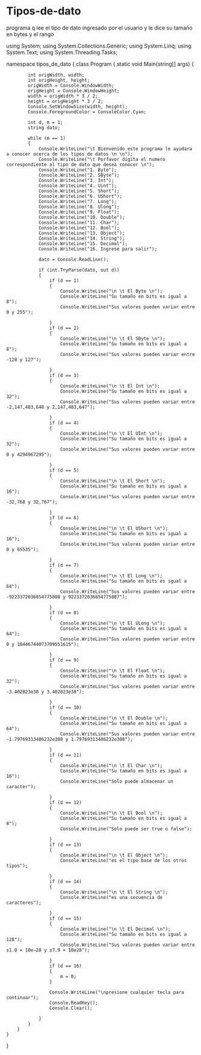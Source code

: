# Tipos-de-dato
programa q lee el tipo de dato ingresado por el usuario y le dice su tamaño en bytes y el rango

using System;
using System.Collections.Generic;
using System.Linq;
using System.Text;
using System.Threading.Tasks;

namespace tipos_de_dato
{
    class Program
    {
        static void Main(string[] args)
        {

            int origWidth, width;
            int origHeight, height;
            origWidth = Console.WindowWidth;
            origHeight = Console.WindowHeight;
            width = origWidth * 3 / 2;
            height = origHeight * 3 / 2;
            Console.SetWindowSize(width, height);
            Console.ForegroundColor = ConsoleColor.Cyan;

            int d, m = 1;
            string dato;

            while (m == 1) 
            {
                Console.WriteLine("\t Bienvenido este programa le ayudara a conocer acerca de los tipos de datos \n \n");
                Console.WriteLine("\t Porfavor digita el numero correspondiente al tipo de dato que desea conocer \n");
                Console.WriteLine("1. Byte");
                Console.WriteLine("2. SByte");
                Console.WriteLine("3. Int");
                Console.WriteLine("4. Uint");
                Console.WriteLine("5. Short");
                Console.WriteLine("6. UShort");
                Console.WriteLine("7. Long");
                Console.WriteLine("8. Ulong");
                Console.WriteLine("9. Float");
                Console.WriteLine("10. Double");
                Console.WriteLine("11. Char");
                Console.WriteLine("12. Bool");
                Console.WriteLine("13. Object");
                Console.WriteLine("14. String");
                Console.WriteLine("15. Decimal");
                Console.WriteLine("16. Ingrese para salir");

                dato = Console.ReadLine();

                if (int.TryParse(dato, out d)) 
                {
                    if (d == 1) 
                    {
                        Console.WriteLine("\n \t El Byte \n");
                        Console.WriteLine("Su tamaño en bits es igual a 8");
                        Console.WriteLine("Sus valores pueden variar entre 0 y 255");
                    
                    }
                    if (d == 2)
                    {
                        Console.WriteLine("\n \t El SByte \n");
                        Console.WriteLine("Su tamaño en bits es igual a 8");
                        Console.WriteLine("Sus valores pueden variar entre -128 y 127");

                    }
                    if (d == 3)
                    {
                        Console.WriteLine("\n \t El Int \n");
                        Console.WriteLine("Su tamaño en bits es igual a 32");
                        Console.WriteLine("Sus valores pueden variar entre -2,147,483,648 y 2,147,483,647");

                    }
                    if (d == 4)
                    {
                        Console.WriteLine("\n \t El UInt \n");
                        Console.WriteLine("Su tamaño en bits es igual a 32");
                        Console.WriteLine("Sus valores pueden variar entre 0 y 4294967295");

                    }
                    if (d == 5)
                    {
                        Console.WriteLine("\n \t El Short \n");
                        Console.WriteLine("Su tamaño en bits es igual a 16");
                        Console.WriteLine("Sus valores pueden variar entre -32,768 y 32,767");

                    }
                    if (d == 6)
                    {
                        Console.WriteLine("\n \t El UShort \n");
                        Console.WriteLine("Su tamaño en bits es igual a 16");
                        Console.WriteLine("Sus valores pueden variar entre 0 y 65535");

                    }
                    if (d == 7)
                    {
                        Console.WriteLine("\n \t El Long \n");
                        Console.WriteLine("Su tamaño en bits es igual a 64");
                        Console.WriteLine("Sus valores pueden variar entre -9223372036854775808 y 9223372036854775807");

                    }
                    if (d == 8)
                    {
                        Console.WriteLine("\n \t El ULong \n");
                        Console.WriteLine("Su tamaño en bits es igual a 64");
                        Console.WriteLine("Sus valores pueden variar entre 0 y 18446744073709551615");

                    }
                    if (d == 9)
                    {
                        Console.WriteLine("\n \t El Float \n");
                        Console.WriteLine("Su tamaño en bits es igual a 32");
                        Console.WriteLine("Sus valores pueden variar entre -3.402823e38 y 3.402823e38");

                    }
                    if (d == 10)
                    {
                        Console.WriteLine("\n \t El Double \n");
                        Console.WriteLine("Su tamaño en bits es igual a 64");
                        Console.WriteLine("Sus valores pueden variar entre -1.79769313486232e308 y 1.79769313486232e308");

                    }
                    if (d == 11)
                    {
                        Console.WriteLine("\n \t El Char \n");
                        Console.WriteLine("Su tamaño en bits es igual a 16");
                        Console.WriteLine("Solo puede almacenar un caracter");

                    }
                    if (d == 12)
                    {
                        Console.WriteLine("\n \t El Bool \n");
                        Console.WriteLine("Su tamaño en bits es igual a 8");
                        Console.WriteLine("Solo puede ser true o false");

                    }
                    if (d == 13)
                    {
                        Console.WriteLine("\n \t El Object \n");
                        Console.WriteLine("es el tipo base de los otros tipos");

                    }
                    if (d == 14)
                    {
                        Console.WriteLine("\n \t El String \n");
                        Console.WriteLine("es una secuencia de caracteres");

                    }
                    if (d == 15)
                    {
                        Console.WriteLine("\n \t El Decimal \n");
                        Console.WriteLine("Su tamaño en bits es igual a 128");
                        Console.WriteLine("Sus valores pueden variar entre ±1.0 × 10e−28 y ±7.9 × 10e28");

                    }
                    if (d == 16)
                    {
                        m = 0;
                    }

                    Console.WriteLine("\npresione cualquier tecla para continuar");
                    Console.ReadKey();
                    Console.Clear();
                
                }
            }
        }
    }
}


